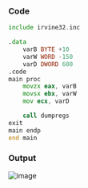 ### Code
```asm
include irvine32.inc

.data
	varB BYTE +10
	varW WORD -150
	varD DWORD 600
.code
main proc
	movzx eax, varB
	movsx ebx, varW
	mov ecx, varD

	call dumpregs
exit
main endp
end main
```

### Output
![image](https://github.com/user-attachments/assets/1db1f397-7db0-4805-a0e5-123c2bd13e48)

